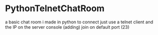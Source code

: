 # PythonTelnetChatRoom
a basic chat room i made in python
to connect just use a telnet client and the IP on the server console (adding)
join on default port (23)
